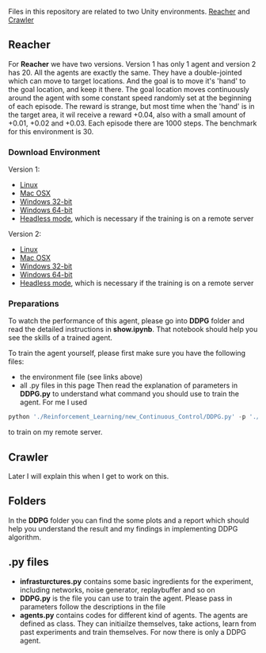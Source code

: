 Files in this repository are related to two Unity environments. [Reacher](https://github.com/Unity-Technologies/ml-agents/blob/master/docs/Learning-Environment-Examples.md#reacher) and [Crawler](https://github.com/Unity-Technologies/ml-agents/blob/master/docs/Learning-Environment-Examples.md#crawler)

## Reacher

For **Reacher** we have two versions. Version 1 has only 1 agent and version 2 has 20. All the agents are exactly the same. They have a double-jointed which can move to target locations. And the goal is to move it's 'hand' to the goal location, and keep it there. The goal location moves continuously around the agent with some constant speed randomly set at the beginning of each episode. The reward is strange, but most time when the 'hand' is in the target area, it wil receive a reward +0.04, also with a small amount of +0.01, +0.02 and +0.03. Each episode there are 1000 steps. The benchmark for this environment is 30.

### Download Environment

Version 1:
  * [Linux](https://s3-us-west-1.amazonaws.com/udacity-drlnd/P2/Reacher/one_agent/Reacher_Linux.zip)
  * [Mac OSX](https://s3-us-west-1.amazonaws.com/udacity-drlnd/P2/Reacher/one_agent/Reacher.app.zip)
  * [Windows 32-bit](https://s3-us-west-1.amazonaws.com/udacity-drlnd/P2/Reacher/one_agent/Reacher_Windows_x86.zip)
  * [Windows 64-bit](https://s3-us-west-1.amazonaws.com/udacity-drlnd/P2/Reacher/one_agent/Reacher_Windows_x86_64.zip)
  * [Headless mode](https://s3-us-west-1.amazonaws.com/udacity-drlnd/P2/Reacher/one_agent/Reacher_Linux_NoVis.zip), which is necessary if the training is on a remote server

Version 2:
  * [Linux](https://s3-us-west-1.amazonaws.com/udacity-drlnd/P2/Reacher/Reacher_Linux.zip)
  * [Mac OSX](https://s3-us-west-1.amazonaws.com/udacity-drlnd/P2/Reacher/Reacher.app.zip)
  * [Windows 32-bit](https://s3-us-west-1.amazonaws.com/udacity-drlnd/P2/Reacher/Reacher_Windows_x86.zip)
  * [Windows 64-bit](https://s3-us-west-1.amazonaws.com/udacity-drlnd/P2/Reacher/Reacher_Windows_x86_64.zip)
  * [Headless mode](https://s3-us-west-1.amazonaws.com/udacity-drlnd/P2/Reacher/Reacher_Linux_NoVis.zip), which is necessary if the training is on a remote server
  
### Preparations

To watch the performance of this agent, please go into **DDPG** folder and read the detailed instructions in **show.ipynb**. That notebook should help you see the skills of a trained agent.

To train the agent yourself, please first make sure you have the following files:
  * the environment file (see links above)
  * all .py files in this page
Then read the explanation of parameters in **DDPG.py** to understand what command you should use to train the agent. For me I used
```python
python './Reinforcement_Learning/new_Continuous_Control/DDPG.py' -p './envs/Reacher-20/Reacher' -c 2 -s1 1 -s2 1 -s3 20 -l 10 -lr1 0.0001 -lr2 0.001 -b 128 -t 0.001 -n 1500
```
to train on my remote server.

## Crawler

Later I will explain this when I get to work on this.

## Folders

In the **DDPG** folder you can find the some plots and a report which should help you understand the result and my findings in implementing DDPG algorithm.

## .py files
  * **infrasturctures.py** contains some basic ingredients for the experiment, including networks, noise generator, replaybuffer and so on
  * **DDPG.py** is the file you can use to train the agent. Please pass in parameters follow the descriptions in the file
  * **agents.py** contains codes for different kind of agents. The agents are defined as class. They can initiailze themselves, take actions, learn from past experiments and train themselves. For now there is only a DDPG agent. 
